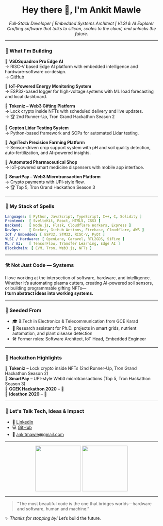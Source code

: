 <h1 align="center">Hey there 👋, I'm Ankit Mawle</h1>
<p align="center">
  <em>Full-Stack Developer | Embedded Systems Architect | VLSI & AI Explorer</em><br>
  <em>Crafting software that talks to silicon, scales to the cloud, and unlocks the future.</em>
</p>

---

### 🔭 What I'm Building

🚀 **VSDSquadron Pro Edge AI**  
→ RISC-V based Edge AI platform with embedded intelligence and hardware-software co-design.  
→ [GitHub](https://github.com/ankitmawle/VSDSquadron_pro_Edge_AI)

🌿 **IoT-Powered Energy Monitoring System**  
→ ESP32-based logger for high-voltage systems with ML load forecasting and local dashboard.  

🧠 **Tokeniz – Web3 Gifting Platform**  
→ Lock crypto inside NFTs with scheduled delivery and live updates.  
→ 🏆 2nd Runner-Up, Tron Grand Hackathon Season 2

🔬 **Cepton Lidar Testing System**  
→ Python-based framework and SOPs for automated Lidar testing.

🌱 **AgriTech Precision Farming Platform**  
→ Sensor-driven crop support system with pH and soil quality detection, auto-fertilization, and AI-powered insights.

💊 **Automated Pharmaceutical Shop**  
→ IoT-powered smart medicine dispensers with mobile app interface.

💸 **SmartPay – Web3 Microtransaction Platform**  
→ Crypto payments with UPI-style flow.  
→ 🏆 Top 5, Tron Grand Hackathon Season 3


---

### 🧩 My Stack of Spells

```yaml
Languages: [ Python, JavaScript, TypeScript, C++, C, Solidity ]
Frontend:  [ SvelteKit, React, HTML5, CSS3 ]
Backend:   [ Node.js, Flask, Cloudflare Workers, Express ]
DevOps:    [ Docker, GitHub Actions, Firebase, Cloudflare, AWS ]
IoT / Embedded: [ ESP32, STM32, RISC-V, PyQt ]
VLSI / Hardware: [ OpenLane, Caravel, RTL2GDS, SiFive ]
ML / AI:   [ TensorFlow, Transfer Learning, Edge AI ]
Blockchain: [ EVM, Tron, Web3.js, NFTs ]
```

---

### 🛠️ Not Just Code — Systems

I love working at the intersection of software, hardware, and intelligence.  
Whether it’s automating plasma cutters, creating AI-powered soil sensors, or building programmable gifting NFTs—  
**I turn abstract ideas into working systems.**

---

### 🌱 Seeded From

- 🎓 B.Tech in Electronics & Telecommunication from GCE Karad  
- 🧪 Research assistant for Ph.D. projects in smart grids, nutrient automation, and plant disease detection  
- 🛠️ Former roles: Software Architect, IoT Head, Embedded Engineer  

---

### 🎯 Hackathon Highlights

🏅 **Tokeniz** – Lock crypto inside NFTs (2nd Runner-Up, Tron Grand Hackathon Season 2)  
🏅 **SmartPay** – UPI-style Web3 microtransactions (Top 5, Tron Hackathon Season 3)  
🏅 **GCEK Hackathon 2020** – 🥉  
🏅 **Ideathon 2020** – 🥇  

---

### 💬 Let's Talk Tech, Ideas & Impact

- 🧵 [LinkedIn](https://www.linkedin.com/in/ankitmawle)  
- 💻 [GitHub](https://github.com/ankitmawle)  
- 📧 [ankitmawle@gmail.com](mailto:ankitmawle@gmail.com)

---

<p align="center">
  <img src="https://github-readme-stats.vercel.app/api?username=ankitmawle&show_icons=true&theme=tokyonight&hide=stars" height="150"/>
  <img src="https://github-readme-stats.vercel.app/api/top-langs/?username=ankitmawle&layout=compact&theme=tokyonight" height="150"/>
</p>

---

> “The most beautiful code is the one that bridges worlds—hardware and software, human and machine.”

✨ _Thanks for stopping by!_ Let’s build the future.

